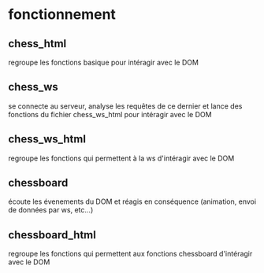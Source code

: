 # fonctionnement

## chess_html
regroupe les fonctions basique pour intéragir avec le DOM

## chess_ws
se connecte au serveur, analyse les requêtes de ce dernier et lance des fonctions du fichier chess_ws_html pour intéragir avec le DOM

## chess_ws_html
regroupe les fonctions qui permettent à la ws d'intéragir avec le DOM

## chessboard
écoute les évenements du DOM et réagis en conséquence (animation, envoi de données par ws, etc...)

## chessboard_html
regroupe les fonctions qui permettent aux fonctions chessboard d'intéragir avec le DOM